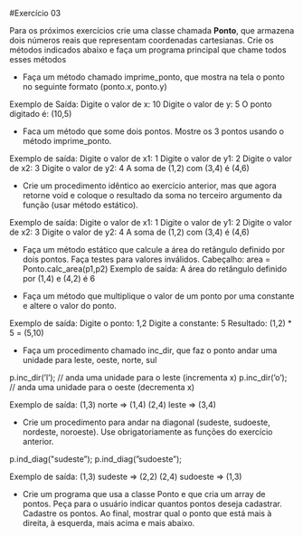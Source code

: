 #Exercício 03

Para os próximos exercícios crie uma classe chamada **Ponto**, que armazena dois
números reais que representam coordenadas cartesianas. Crie os métodos indicados
abaixo e faça um programa principal que chame todos esses métodos

- Faça um método chamado imprime_ponto, que mostra na tela o ponto no seguinte formato (ponto.x, ponto.y)

Exemplo de Saída:
Digite o valor de x: 10
Digite o valor de y: 5
O ponto digitado é: (10,5)

- Faca um método que some dois pontos. Mostre os 3 pontos usando o método imprime_ponto.

Exemplo de saída:
Digite o valor de x1: 1
Digite o valor de y1: 2
Digite o valor de x2: 3
Digite o valor de y2: 4
A soma de (1,2) com (3,4) é (4,6)

- Crie um procedimento idêntico ao exercício anterior, mas que agora retorne void e coloque o resultado
da soma no terceiro argumento da função (usar método estático).

Exemplo de saída:
Digite o valor de x1: 1
Digite o valor de y1: 2
Digite o valor de x2: 3
Digite o valor de y2: 4
A soma de (1,2) com (3,4) é (4,6)

- Faça um método estático que calcule a área do retângulo definido por dois pontos. Faça testes para valores inválidos.
Cabeçalho: area = Ponto.calc_area(p1,p2)
Exemplo de saída:
A área do retângulo definido por (1,4) e (4,2) é 6

- Faça um método que multiplique o valor de um ponto por uma constante e altere o valor do ponto. 

Exemplo de saída:
Digite o ponto: 1,2
Digite a constante: 5
Resultado: (1,2) * 5 = (5,10)


- Faça um procedimento chamado inc_dir, que faz o ponto andar uma unidade para leste, oeste, norte, sul


p.inc_dir(’l’); // anda uma unidade para o leste (incrementa x)
p.inc_dir(’o’); // anda uma unidade para o oeste (decrementa x)

Exemplo de saída:
(1,3) norte => (1,4)
(2,4) leste => (3,4)

- Crie um procedimento para andar na diagonal (sudeste, sudoeste, nordeste, noroeste). 
Use obrigatoriamente as funções do exercício anterior.

p.ind_diag("sudeste”); 
p.ind_diag(”sudoeste”);

Exemplo de saída:
(1,3) sudeste => (2,2)
(2,4) sudoeste => (1,3)

- Crie um programa que usa a classe Ponto e que cria um array de pontos. 
Peça para o usuário indicar quantos pontos deseja cadastrar. Cadastre os pontos.
Ao final, mostrar qual o ponto que está mais à direita, à esquerda, mais acima e mais abaixo.
